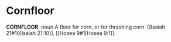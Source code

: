 # Cornfloor

**CORNFLOOR**, _noun_ A floor for corn, or for thrashing corn. [[Isaiah 21#10|Isaiah 21:10]]. [[Hosea 9#1|Hosea 9:1]].